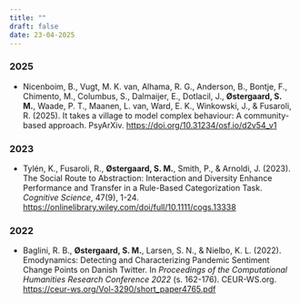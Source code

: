 ```yaml
---
title: ""
draft: false
date: 23-04-2025
---
```


### 2025

- Nicenboim, B., Vugt, M. K. van, Alhama, R. G., Anderson, B., Bontje, F., Chimento, M., Columbus, S., Dalmaijer, E., Dotlacil, J., **Østergaard, S. M.**, Waade, P. T., Maanen, L. van, Ward, E. K., Winkowski, J., & Fusaroli, R. (2025). It takes a village to model complex behaviour: A community-based approach. PsyArXiv. https://doi.org/10.31234/osf.io/d2v54_v1


### 2023

- Tylén, K., Fusaroli, R., **Østergaard, S. M.**, Smith, P., & Arnoldi, J. (2023). The Social Route to Abstraction: Interaction and Diversity Enhance Performance and Transfer in a Rule-Based Categorization Task. *Cognitive Science*, 47(9), 1-24. https://onlinelibrary.wiley.com/doi/full/10.1111/cogs.13338


### 2022

- Baglini, R. B., **Østergaard, S. M.**, Larsen, S. N., & Nielbo, K. L. (2022). Emodynamics: Detecting and Characterizing Pandemic Sentiment Change Points on Danish Twitter. In *Proceedings of the Computational Humanities Research Conference 2022* (s. 162-176). CEUR-WS.org. https://ceur-ws.org/Vol-3290/short_paper4765.pdf